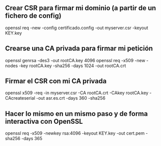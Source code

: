 ## Crear CSR para firmar mi dominio (a partir de un fichero de config)
openssl req -new -config certificado.config -out myserver.csr -keyout KEY.key

## Crearse una CA privada para firmar mi petición
openssl genrsa -des3 -out rootCA.key 4096
openssl req -x509 -new -nodes -key rootCA.key -sha256 -days 1024 -out rootCA.crt

## Firmar el CSR con mi CA privada
openssl x509 -req -in myserver.csr -CA rootCA.crt -CAkey rootCA.key -CAcreateserial -out asr.es.crt -days 360 -sha256
 
 
 
 
 
## Hacer lo mismo en un mismo paso y de forma interactiva con OpenSSL
openssl req -x509 -newkey rsa:4096 -keyout KEY.key -out cert.pem -sha256 -days 365

